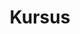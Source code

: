 ---
title: "Kursus"
draft: false
# page title background image
bg_image: "images/backgrounds/page-title.jpg"
# meta description
description : ""
---